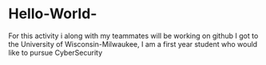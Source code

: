 # Hello-World-
For this activity i along with my teammates will be working on github
I got to the University of Wisconsin-Milwaukee, I am a first year student who would like to pursue CyberSecurity
